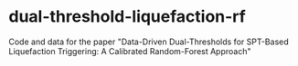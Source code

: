 # dual-threshold-liquefaction-rf
Code and data for the paper "Data-Driven Dual-Thresholds for SPT-Based Liquefaction Triggering: A Calibrated Random-Forest Approach"

